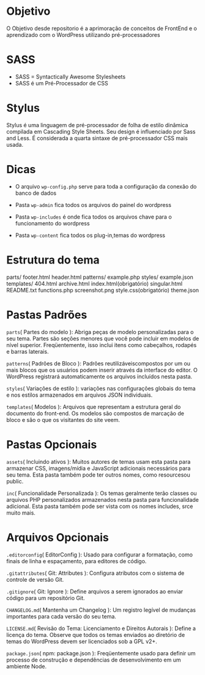 # Objetivo
O Objetivo desde repositorio é a aprimoração de conceitos de FrontEnd e o aprendizado com o WordPress
utilizando pré-processadores 
# SASS
* SASS = Syntactically Awesome Stylesheets
* SASS é um Pré-Processador de CSS 

# Stylus
Stylus é uma linguagem de pré-processador de folha de estilo dinâmica compilada em Cascading Style Sheets. Seu design é influenciado por Sass and Less. É considerada a quarta sintaxe de pré-processador CSS mais usada.

# Dicas

* O arquivo `wp-config.php` serve para toda a configuração da conexão do banco de dados

* Pasta `wp-admin` fica todos os arquivos do painel do wordpress

* Pasta `wp-includes` é onde fica todos os arquivos chave para o funcionamento do wordpress

* Pasta `wp-content` fica todos os plug-in,temas do wordpress

# Estrutura do tema

parts/
    footer.html
    header.html
patterns/
    example.php
styles/
    example.json
templates/
    404.html
    archive.html
    index.html(obrigatório)
    singular.html
README.txt
functions.php
screenshot.png
style.css(obrigatório)
theme.json

# Pastas Padrões

`parts`( Partes do modelo ): Abriga peças de modelo personalizadas para o seu tema. Partes são seções menores que você pode incluir em modelos de nível superior. Freqüentemente, isso inclui itens como cabeçalhos, rodapés e barras laterais.

`patterns`( Padrões de Bloco ): Padrões reutilizáveis ​​compostos por um ou mais blocos que os usuários podem inserir através da interface do editor. O WordPress registrará automaticamente os arquivos incluídos nesta pasta.

`styles`( Variações de estilo ): variações nas configurações globais do tema e nos estilos armazenados em arquivos JSON individuais.

`templates`( Modelos ): Arquivos que representam a estrutura geral do documento do front-end. Os modelos são compostos de marcação de bloco e são o que os visitantes do site veem.

# Pastas Opcionais

`assets`( Incluindo ativos ): Muitos autores de temas usam esta pasta para armazenar CSS, imagens/mídia e JavaScript adicionais necessários para seu tema. Esta pasta também pode ter outros nomes, como resourcesou public.

`inc`( Funcionalidade Personalizada ): Os temas geralmente terão classes ou arquivos PHP personalizados armazenados nesta pasta para funcionalidade adicional. Esta pasta também pode ser vista com os nomes includes, srce muito mais.

# Arquivos Opcionais

`.editorconfig`( EditorConfig ): Usado para configurar a formatação, como finais de linha e espaçamento, para editores de código.

`.gitattributes`( Git: Attributes ): Configura atributos com o sistema de controle de versão Git.

`.gitignore`( Git: Ignore ): Define arquivos a serem ignorados ao enviar código para um repositório Git.

`CHANGELOG.md`( Mantenha um Changelog ): Um registro legível de mudanças importantes para cada versão do seu tema.

`LICENSE.md`( Revisão do Tema: Licenciamento e Direitos Autorais ): Define a licença do tema. Observe que todos os temas enviados ao diretório de temas do WordPress devem ser licenciados sob a GPL v2+.

`package.json`( npm: package.json ): Freqüentemente usado para definir um processo de construção e dependências de desenvolvimento em um ambiente Node.